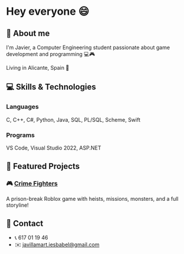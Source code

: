 # Hey everyone 😄

## 👤 About me
I'm Javier, a Computer Engineering student passionate about game development and programming 💻🎮

Living in Alicante, Spain 📍

## 💻 Skills & Technologies
### Languages
C, C++, C#, Python, Java, SQL, PL/SQL, Scheme, Swift

### Programs
VS Code, Visual Studio 2022, ASP.NET

## 🚀 Featured Projects
### 🎮 [Crime Fighters](https://github.com/YourUsername/Crime-Fighters)
A prison-break Roblox game with heists, missions, monsters, and a full storyline!  

## 📧 Contact
- 📞 617 01 19 46
- ✉️ javillamart.iesbabel@gmail.com
